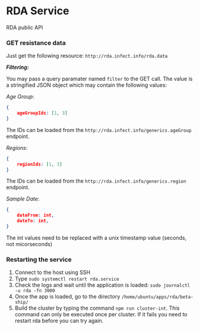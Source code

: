 # RDA Service

RDA public API


### GET resistance data

Just get the following resource: `http://rda.infect.info/rda.data`

***Filtering:***

You may pass a query paramater named `filter` to the GET call. The value is a stringified JSON object which may contain the following values:

*Age Group*:

```json
{
    ageGroupIds: [1, 3]
}
```

The IDs can be loaded from the `http://rda.infect.info/generics.ageGroup` endpoint.



*Regions*:

```json
{
    regionIds: [1, 3]
}
```

The IDs can be loaded from the `http://rda.infect.info/generics.region` endpoint.



*Sample Date*:

```json
{
    dateFrom: int,
    dateTo: int,
}
```

The int values need to be replaced with a unix timestamp value (seconds, not micorseconds)


### Restarting the service

1. Connect to the host using SSH
2. Type `sudo systemctl restart rda.service`
3. Check the logs and wait until the application is loaded: `sudo journalctl -u rda -fn 3000`
4. Once the app is loaded, go to the directory `/home/ubuntu/apps/rda/beta-ship/`
4. Build the cluster by typing the command `npm run cluster-int`. This command can only be executed once per cluster. If it fails you need to restart rda before you can try again.
